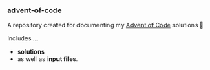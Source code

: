 ### advent-of-code
A repository created for documenting my [Advent of Code](https://adventofcode.com) solutions 🎄

Includes ...
* **solutions**
* as well as **input files**.

